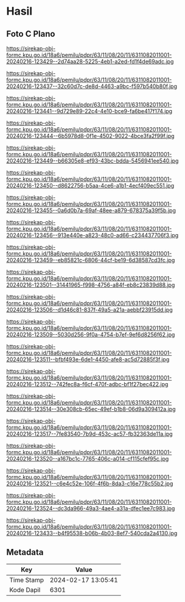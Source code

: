 # Hasil

## Foto C Plano

https://sirekap-obj-formc.kpu.go.id/18a6/pemilu/pdpr/63/11/08/20/11/6311082011001-20240216-123429--2d74aa28-5225-4eb1-a2ed-fd1f4de69adc.jpg

https://sirekap-obj-formc.kpu.go.id/18a6/pemilu/pdpr/63/11/08/20/11/6311082011001-20240216-123437--32c60d7c-de8d-4463-a9bc-f597b540b80f.jpg

https://sirekap-obj-formc.kpu.go.id/18a6/pemilu/pdpr/63/11/08/20/11/6311082011001-20240216-123441--9d729e89-22c4-4e10-bce9-fa6be417f174.jpg

https://sirekap-obj-formc.kpu.go.id/18a6/pemilu/pdpr/63/11/08/20/11/6311082011001-20240216-123444--6b5978d8-0f1e-4502-9022-4bce3fa2f99f.jpg

https://sirekap-obj-formc.kpu.go.id/18a6/pemilu/pdpr/63/11/08/20/11/6311082011001-20240216-123449--b66305e8-ef93-43bc-bdda-5456941ee540.jpg

https://sirekap-obj-formc.kpu.go.id/18a6/pemilu/pdpr/63/11/08/20/11/6311082011001-20240216-123450--d8622756-b5aa-4ce6-a1b1-4ecf409ec551.jpg

https://sirekap-obj-formc.kpu.go.id/18a6/pemilu/pdpr/63/11/08/20/11/6311082011001-20240216-123455--0a6d0b7a-69af-48ee-a879-678375a39f5b.jpg

https://sirekap-obj-formc.kpu.go.id/18a6/pemilu/pdpr/63/11/08/20/11/6311082011001-20240216-123456--913e440e-a823-48c0-ad66-c234437706f3.jpg

https://sirekap-obj-formc.kpu.go.id/18a6/pemilu/pdpr/63/11/08/20/11/6311082011001-20240216-123459--eb85821c-6806-44cf-be19-6d38587cd3fc.jpg

https://sirekap-obj-formc.kpu.go.id/18a6/pemilu/pdpr/63/11/08/20/11/6311082011001-20240216-123501--31441965-f998-4756-a84f-eb8c23839d88.jpg

https://sirekap-obj-formc.kpu.go.id/18a6/pemilu/pdpr/63/11/08/20/11/6311082011001-20240216-123506--d1d46c81-837f-49a5-a21a-aebbf23915dd.jpg

https://sirekap-obj-formc.kpu.go.id/18a6/pemilu/pdpr/63/11/08/20/11/6311082011001-20240216-123509--5030d256-9f0a-4754-b7ef-9ef6d8256f62.jpg

https://sirekap-obj-formc.kpu.go.id/18a6/pemilu/pdpr/63/11/08/20/11/6311082011001-20240216-123511--bfbf493e-6de1-4450-afe8-ac5d72885f3f.jpg

https://sirekap-obj-formc.kpu.go.id/18a6/pemilu/pdpr/63/11/08/20/11/6311082011001-20240216-123512--742fec8a-f6cf-470f-adbc-bf1f27bec422.jpg

https://sirekap-obj-formc.kpu.go.id/18a6/pemilu/pdpr/63/11/08/20/11/6311082011001-20240216-123514--30e308cb-65ec-49ef-b1b8-06d9a309412a.jpg

https://sirekap-obj-formc.kpu.go.id/18a6/pemilu/pdpr/63/11/08/20/11/6311082011001-20240216-123517--7fe83540-7b9d-453c-ac57-fb32363de11a.jpg

https://sirekap-obj-formc.kpu.go.id/18a6/pemilu/pdpr/63/11/08/20/11/6311082011001-20240216-123520--a167bc1c-7765-406c-a014-cf115cfef95c.jpg

https://sirekap-obj-formc.kpu.go.id/18a6/pemilu/pdpr/63/11/08/20/11/6311082011001-20240216-123521--c6e4c52e-106f-4f6b-8da3-c16e778c55b2.jpg

https://sirekap-obj-formc.kpu.go.id/18a6/pemilu/pdpr/63/11/08/20/11/6311082011001-20240216-123524--dc3da966-49a3-4ae4-a31a-dfec1ee7c983.jpg

https://sirekap-obj-formc.kpu.go.id/18a6/pemilu/pdpr/63/11/08/20/11/6311082011001-20240216-123433--b4f95538-b06b-4b03-8ef7-540cda2a4130.jpg


## Metadata

| Key        | Value               |
| ---------- | ------------------- |
| Time Stamp | 2024-02-17 13:05:41 |
| Kode Dapil | 6301                |



